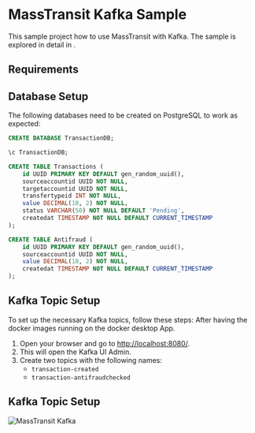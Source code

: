 # MassTransit Kafka Sample

This sample project how to use MassTransit with Kafka. The sample is explored in detail in .

## Requirements

## Database Setup

The following databases need to be created on PostgreSQL to work as expected:

```sql
CREATE DATABASE TransactionDB;

\c TransactionDB;

CREATE TABLE Transactions (
    id UUID PRIMARY KEY DEFAULT gen_random_uuid(),
    sourceaccountid UUID NOT NULL,
    targetaccountid UUID NOT NULL,
    transfertypeid INT NOT NULL,
    value DECIMAL(18, 2) NOT NULL,
    status VARCHAR(50) NOT NULL DEFAULT 'Pending',
    createdat TIMESTAMP NOT NULL DEFAULT CURRENT_TIMESTAMP
);

CREATE TABLE Antifraud (
    id UUID PRIMARY KEY DEFAULT gen_random_uuid(),
    sourceaccountid UUID NOT NULL,
    value DECIMAL(18, 2) NOT NULL,
    createdat TIMESTAMP NOT NULL DEFAULT CURRENT_TIMESTAMP
);
```

## Kafka Topic Setup

To set up the necessary Kafka topics, follow these steps:
After having the docker images running on the docker desktop App.

1. Open your browser and go to [http://localhost:8080/](http://localhost:8080/).
2. This will open the Kafka UI Admin.
3. Create two topics with the following names:
    - `transaction-created`
    - `transaction-antifraudchecked`


## Kafka Topic Setup

![MassTransit Kafka](./YapeDiagram.png)




